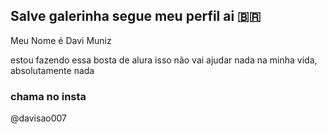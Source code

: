 ## Salve galerinha segue meu perfil ai 🇧🇷

Meu Nome é Davi Muniz 

estou fazendo essa bosta de alura 
isso não vai ajudar nada na minha vida, absolutamente nada 
### chama no insta
@davisao007
